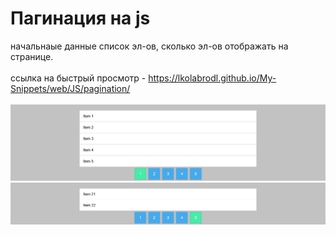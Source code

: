 # Пагинация на js 

начальнаые данные список эл-ов, сколько эл-ов отображать на странице.
<br><br>
ссылка на быстрый просмотр -  https://lkolabrodl.github.io/My-Snippets/web/JS/pagination/
<br>
<br>
![Alt text](https://raw.githubusercontent.com/lKolabrodl/My-Snippets/master/web/JS/pagination/Screenshot_2.png)
![Alt text](https://raw.githubusercontent.com/lKolabrodl/My-Snippets/master/web/JS/pagination/Screenshot_1.png)
